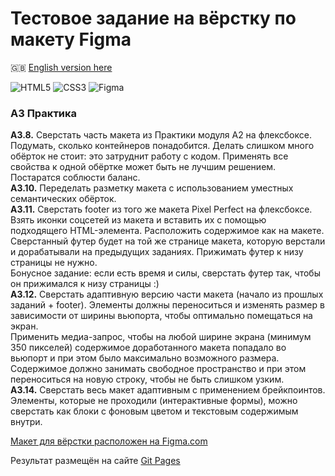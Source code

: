 # Тестовое задание на вёрстку по макету Figma #

:gb: [English version here](README.md)

![HTML5](https://img.shields.io/badge/html5-%23E34F26.svg?style=plastic&logo=html5&logoColor=white)
![CSS3](https://img.shields.io/badge/css3-%231572B6.svg?style=plastic&logo=css3&logoColor=white)
![Figma](https://img.shields.io/badge/figma-%23F24E1E.svg?style=plastic&logo=figma&logoColor=white)

### A3 Практика ###
**A3.8.** Сверстать часть макета из Практики модуля А2 на флексбоксе. Подумать,
сколько контейнеров понадобится. Делать слишком много обёрток не стоит: это
затруднит работу с кодом. Применять все свойства к одной обёртке может быть не
лучшим решением. Постаратся соблюсти баланс.    
**A3.10.** Переделать разметку макета с использованием уместных семантических обёрток.    
**A3.11.** Сверстать footer из того же макета Pixel Perfect на флексбоксе.
Взять иконки соцсетей из макета и вставить их с помощью подходящего HTML-элемента.
Расположить содержимое как на макете. Сверстанный футер будет на той же странице
макета, которую верстали и дорабатывали на предыдущих заданиях. Прижимать футер
к низу страницы не нужно.    
Бонусное задание: если есть время и силы, сверстать футер так, чтобы он прижимался
к низу страницы :)    
**A3.12.** Сверстать адаптивную версию части макета (начало из прошлых заданий + footer).
Элементы должны переноситься и изменять размер в зависимости от ширины вьюпорта,
чтобы оптимально помещаться на экран.    
Применить медиа-запрос, чтобы на любой ширине экрана (минимум 350 пикселей)
содержимое доработанного макета попадало во вьюпорт и при этом было максимально
возможного размера. Содержимое должно занимать свободное пространство и при этом
переноситься на новую строку, чтобы не быть слишком узким.    
**A3.14.** Сверстать весь макет адаптивным с применением брейкпоинтов. Элементы,
которые не проходили (интерактивные формы), можно сверстать как блоки с фоновым
цветом и текстовым содержимым внутри.    

[Макет для вёрстки расположен на Figma.com](https://www.figma.com/file/FmkjniLQtJaeZcZhEHEPzQex/Agnecy-Landing-Page_Main-File?node-id=0%3A1)

Результат размещён на сайте
[Git Pages](https://stalkspectrum.github.io/sf-py-fs-strong-org/)
